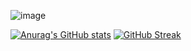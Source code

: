 ![image](https://user-images.githubusercontent.com/61247544/173244965-66cb50f7-d9f9-47cb-9dbd-155f4172b98d.png)

[![Anurag's GitHub stats](https://github-readme-stats.vercel.app/api?username=unamusedchemical)](https://github.com/anuraghazra/github-readme-stats)
[![GitHub Streak](https://github-readme-streak-stats.herokuapp.com/?user=unamusedchemical)](https://git.io/streak-stats)
<!--
**unamusedchemical/unamusedchemical** is a ✨ _special_ ✨ repository because its `README.md` (this file) appears on your GitHub profile.

Here are some ideas to get you started:

- 🔭 I’m currently working on ...
- 🌱 I’m currently learning ...
- 👯 I’m looking to collaborate on ...
- 🤔 I’m looking for help with ...
- 💬 Ask me about ...
- 📫 How to reach me: ...
- 😄 Pronouns: ...
- ⚡ Fun fact: ...
-->
